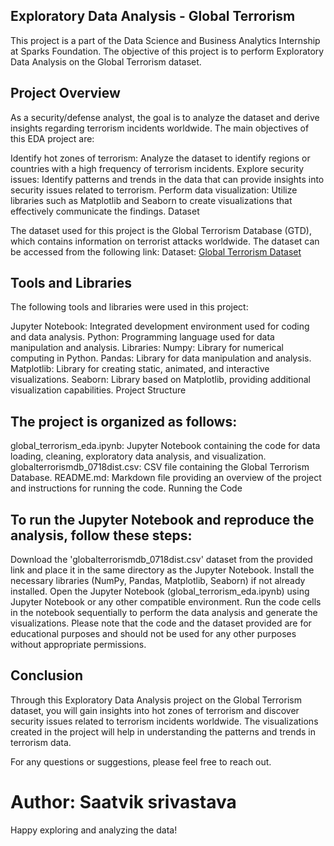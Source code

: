 ## Exploratory Data Analysis - Global Terrorism

This project is a part of the Data Science and Business Analytics Internship at Sparks Foundation. The objective of this project is to perform Exploratory Data Analysis on the Global Terrorism dataset.

## Project Overview



As a security/defense analyst, the goal is to analyze the dataset and derive insights regarding terrorism incidents worldwide. The main objectives of this EDA project are:

Identify hot zones of terrorism: Analyze the dataset to identify regions or countries with a high frequency of terrorism incidents.
Explore security issues: Identify patterns and trends in the data that can provide insights into security issues related to terrorism.
Perform data visualization: Utilize libraries such as Matplotlib and Seaborn to create visualizations that effectively communicate the findings.
Dataset

The dataset used for this project is the Global Terrorism Database (GTD), which contains information on terrorist attacks worldwide. The dataset can be accessed from the following link: Dataset: [Global Terrorism Dataset](https://bit.ly/2TK5Xn5)


## Tools and Libraries

The following tools and libraries were used in this project:

Jupyter Notebook: Integrated development environment used for coding and data analysis.
Python: Programming language used for data manipulation and analysis.
Libraries:
Numpy: Library for numerical computing in Python.
Pandas: Library for data manipulation and analysis.
Matplotlib: Library for creating static, animated, and interactive visualizations.
Seaborn: Library based on Matplotlib, providing additional visualization capabilities.
Project Structure

## The project is organized as follows:

global_terrorism_eda.ipynb: Jupyter Notebook containing the code for data loading, cleaning, exploratory data analysis, and visualization.
globalterrorismdb_0718dist.csv: CSV file containing the Global Terrorism Database.
README.md: Markdown file providing an overview of the project and instructions for running the code.
Running the Code

## To run the Jupyter Notebook and reproduce the analysis, follow these steps:

Download the 'globalterrorismdb_0718dist.csv' dataset from the provided link and place it in the same directory as the Jupyter Notebook.
Install the necessary libraries (NumPy, Pandas, Matplotlib, Seaborn) if not already installed.
Open the Jupyter Notebook (global_terrorism_eda.ipynb) using Jupyter Notebook or any other compatible environment.
Run the code cells in the notebook sequentially to perform the data analysis and generate the visualizations.
Please note that the code and the dataset provided are for educational purposes and should not be used for any other purposes without appropriate permissions.

## Conclusion

Through this Exploratory Data Analysis project on the Global Terrorism dataset, you will gain insights into hot zones of terrorism and discover security issues related to terrorism incidents worldwide. The visualizations created in the project will help in understanding the patterns and trends in terrorism data.

For any questions or suggestions, please feel free to reach out.

# Author: Saatvik srivastava



Happy exploring and analyzing the data!
